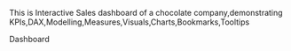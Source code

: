 This is Interactive Sales dashboard of a chocolate company,demonstrating KPIs,DAX,Modelling,Measures,Visuals,Charts,Bookmarks,Tooltips

Dashboard
